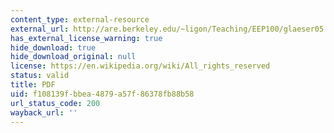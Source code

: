 ```yaml
---
content_type: external-resource
external_url: http://are.berkeley.edu/~ligon/Teaching/EEP100/glaeser05.pdf
has_external_license_warning: true
hide_download: true
hide_download_original: null
license: https://en.wikipedia.org/wiki/All_rights_reserved
status: valid
title: PDF
uid: f108139f-bbea-4879-a57f-86378fb88b58
url_status_code: 200
wayback_url: ''
---
```

